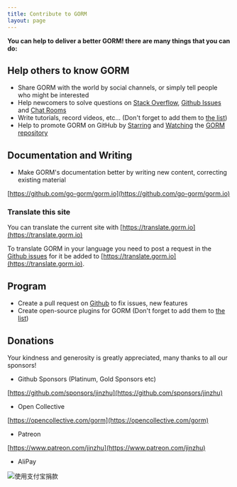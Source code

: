 ```yaml
---
title: Contribute to GORM
layout: page
---
```


**You can help to deliver a better GORM! there are many things that you can do:**

## Help others to know GORM

* Share GORM with the world by social channels, or simply tell people who might be interested
* Help newcomers to solve questions on [Stack Overflow](https://stackoverflow.com/questions/tagged/go-gorm), [Github Issues](https://github.com/go-gorm/gorm/issues) and [Chat Rooms](/community.html#Chat)
* Write tutorials, record videos, etc... (Don't forget to add them to [the list](/community.html))
* Help to promote GORM on GitHub by [Starring](https://github.com/go-gorm/gorm/stargazers) and [Watching](https://github.com/go-gorm/gorm/watchers) the [GORM repository](https://github.com/go-gorm/gorm)

## Documentation and Writing

* Make GORM's documentation better by writing new content, correcting existing material

[https://github.com/go-gorm/gorm.io](https://github.com/go-gorm/gorm.io)

### Translate this site

You can translate the current site with [https://translate.gorm.io](https://translate.gorm.io)

To translate GORM in your language you need to post a request in the [Github issues](https://github.com/go-gorm/gorm.io/issues) for it be added to [https://translate.gorm.io](https://translate.gorm.io).

## Program

* Create a pull request on [Github](https://github.com/go-gorm/gorm) to fix issues, new features
* Create open-source plugins for GORM (Don't forget to add them to [the list](/community.html#Open-Sources))

## Donations

Your kindness and generosity is greatly appreciated, many thanks to all our sponsors!

* Github Sponsors (Platinum, Gold Sponsors etc)

[https://github.com/sponsors/jinzhu](https://github.com/sponsors/jinzhu)

* Open Collective

[https://opencollective.com/gorm](https://opencollective.com/gorm)

* Patreon

[https://www.patreon.com/jinzhu](https://www.patreon.com/jinzhu)

* AliPay

![使用支付宝捐款](/sponsors-imgs/alipay.png "使用支付宝捐款")

<br>
